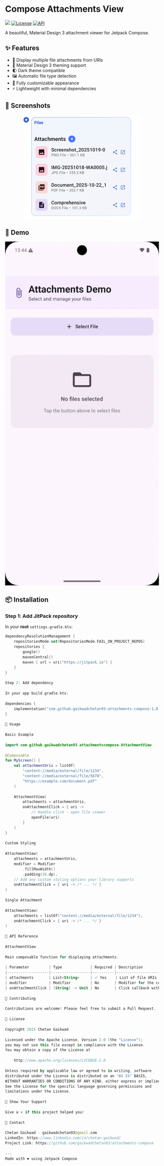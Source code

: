 # Compose Attachments View

[![](https://jitpack.io/v/gaikwadchetan93/attachments-compose.svg)](https://jitpack.io/#gaikwadchetan93/attachments-compose)
[![License](https://img.shields.io/badge/License-Apache%202.0-blue.svg)](LICENSE)
[![API](https://img.shields.io/badge/API-21%2B-brightgreen.svg?style=flat)](https://android-arsenal.com/api?level=21)

A beautiful, Material Design 3 attachment viewer for Jetpack Compose.

## ✨ Features

- 📎 Display multiple file attachments from URIs
- 🎨 Material Design 3 theming support
- 🌓 Dark theme compatible
- 🖼️ Automatic file type detection
- 📱 Fully customizable appearance
- ⚡ Lightweight with minimal dependencies

## 📸 Screenshots

  <p align="center">
    <img src="screenshots/Screenshot_1.png" width="384" alt="Light Theme"/>
  </p>

## 📸 Demo

<p align="center">
  <img src="./screenshots/Demo.gif" alt="App demo" width="600"/>
</p>

## 📦 Installation

### Step 1: Add JitPack repository

In your **root** `settings.gradle.kts`:

  ```kotlin
  dependencyResolutionManagement {
      repositoriesMode.set(RepositoriesMode.FAIL_ON_PROJECT_REPOS)
      repositories {
          google()
          mavenCentral()
          maven { url = uri("https://jitpack.io") }
      }
  }

  Step 2: Add dependency

  In your app build.gradle.kts:

  dependencies {
      implementation("com.github.gaikwadchetan93:attachments-compose:1.0.0")
  }

  🚀 Usage

  Basic Example

  import com.github.gaikwadchetan93.attachmentscompose.AttachmentView

  @Composable
  fun MyScreen() {
      val attachmentUris = listOf(
          "content://media/external/file/1234",
          "content://media/external/file/5678",
          "https://example.com/document.pdf"
      )

      AttachmentView(
          attachments = attachmentUris,
          onAttachmentClick = { uri ->
              // Handle click - open file viewer
              openFile(uri)
          }
      )
  }

  Custom Styling

  AttachmentView(
      attachments = attachmentUris,
      modifier = Modifier
          .fillMaxWidth()
          .padding(16.dp),
      // Add any custom styling options your library supports
      onAttachmentClick = { uri -> /* ... */ }
  )

  Single Attachment

  AttachmentView(
      attachments = listOf("content://media/external/file/1234"),
      onAttachmentClick = { uri -> /* ... */ }
  )

  📖 API Reference

  AttachmentView

  Main composable function for displaying attachments.

  | Parameter         | Type             | Required | Description                  |
  |-------------------|------------------|----------|------------------------------|
  | attachments       | List<String>     | ✅ Yes    | List of file URIs to display |
  | modifier          | Modifier         | No       | Modifier for the composable  |
  | onAttachmentClick | (String) -> Unit | No       | Click callback with URI      |

  🤝 Contributing

  Contributions are welcome! Please feel free to submit a Pull Request.

  📄 License

  Copyright 2025 Chetan Gaikwad

  Licensed under the Apache License, Version 2.0 (the "License");
  you may not use this file except in compliance with the License.
  You may obtain a copy of the License at

      http://www.apache.org/licenses/LICENSE-2.0

  Unless required by applicable law or agreed to in writing, software
  distributed under the License is distributed on an "AS IS" BASIS,
  WITHOUT WARRANTIES OR CONDITIONS OF ANY KIND, either express or implied.
  See the License for the specific language governing permissions and
  limitations under the License.

  🌟 Show Your Support

  Give a ⭐️ if this project helped you!

  📧 Contact

  Chetan Gaikwad - gaikwadchetan93@gmail.com
  LinkedIn: https://www.linkedin.com/in/chetan-gaikwad/
  Project Link: https://github.com/gaikwadchetan93/attachments-compose

  ---
  Made with ❤️ using Jetpack Compose

